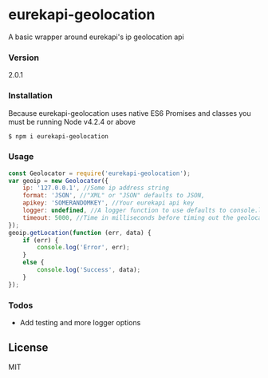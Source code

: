 # eurekapi-geolocation
A basic wrapper around eurekapi's ip geolocation api
### Version
2.0.1
### Installation
Because eurekapi-geolocation uses native ES6 Promises and classes you must be running Node v4.2.4 or above
```sh
$ npm i eurekapi-geolocation
```
### Usage
```javascript
const Geolocator = require('eurekapi-geolocation');
var geoip = new Geolocator({
	ip: '127.0.0.1', //Some ip address string
	format: 'JSON', //"XML" or "JSON" defaults to JSON,
	apikey: 'SOMERANDOMKEY', //Your eurekapi api key
	logger: undefined, //A logger function to use defaults to console.log
	timeout: 5000, //Time in milliseconds before timing out the geolocation operation defaults to 3000
});
geoip.getLocation(function (err, data) {
	if (err) {
		console.log('Error', err);
	}
	else {
		console.log('Success', data);
	}
});
```
### Todos
- Add testing and more logger options

License
----

MIT